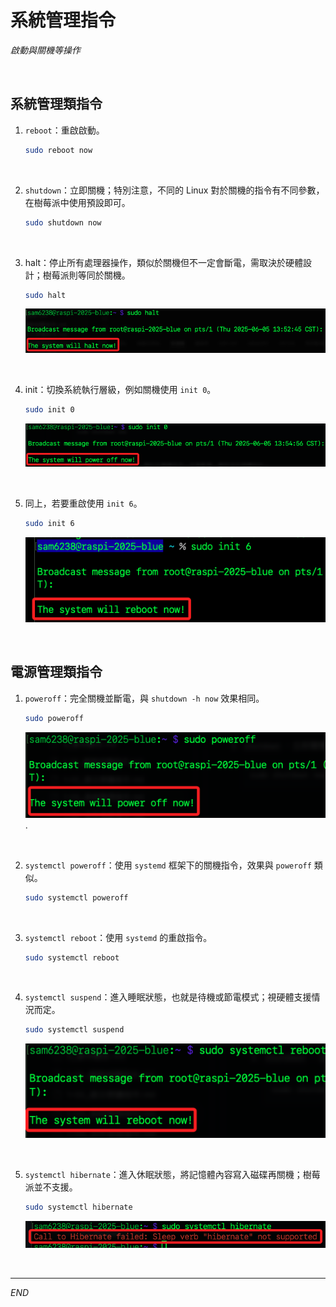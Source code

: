 # 系統管理指令

_啟動與關機等操作_

<br>

## 系統管理類指令

1. `reboot`：重啟啟動。

    ```bash
    sudo reboot now
    ```

<br>

2. `shutdown`：立即關機；特別注意，不同的 Linux 對於關機的指令有不同參數，在樹莓派中使用預設即可。

    ```bash
    sudo shutdown now
    ```

<br>

3. halt：停止所有處理器操作，類似於關機但不一定會斷電，需取決於硬體設計；樹莓派則等同於關機。

    ```bash
    sudo halt
    ```

    ![](images/img_26.png)

<br>

4. init：切換系統執行層級，例如關機使用 `init 0`。

    ```bash
    sudo init 0
    ```

    ![](images/img_27.png)


<br>

5. 同上，若要重啟使用 `init 6`。

    ```bash
    sudo init 6
    ```

    ![](images/img_13.png)

<br>

## 電源管理類指令

1. `poweroff`：完全關機並斷電，與 `shutdown -h now` 效果相同。

    ```bash
    sudo poweroff
    ```

    ![](images/img_28.png).

<br>

2. `systemctl poweroff`：使用 `systemd` 框架下的關機指令，效果與 `poweroff` 類似。

    ```bash
    sudo systemctl poweroff
    ```

<br>

3. `systemctl reboot`：使用 `systemd` 的重啟指令。

    ```bash
    sudo systemctl reboot
    ```

<br>

4. `systemctl suspend`：進入睡眠狀態，也就是待機或節電模式；視硬體支援情況而定。

    ```bash
    sudo systemctl suspend
    ```

    ![](images/img_29.png)

<br>

5. `systemctl hibernate`：進入休眠狀態，將記憶體內容寫入磁碟再關機；樹莓派並不支援。

    ```bash
    sudo systemctl hibernate
    ```

    ![](images/img_30.png)

<br>

___

_END_